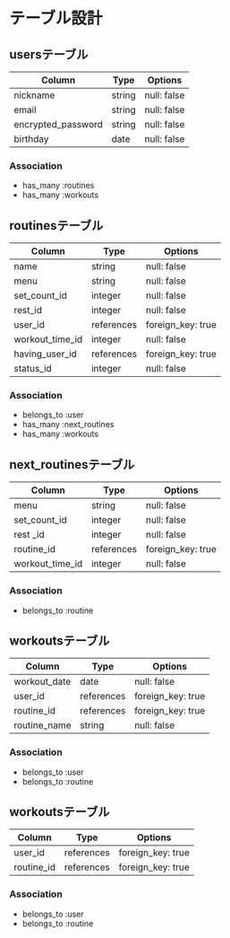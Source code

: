 # テーブル設計

## usersテーブル

| Column             | Type   | Options     |
| ------------------ | ------ | ----------- |
| nickname           | string | null: false |
| email              | string | null: false |
| encrypted_password | string | null: false |
| birthday           | date   | null: false |


### Association

- has_many :routines
- has_many :workouts

## routinesテーブル

| Column          | Type       | Options           |
| --------------- | ---------- | ----------------- |
| name            | string     | null: false       |
| menu            | string     | null: false       |
| set_count_id    | integer    | null: false       |
| rest_id         | integer    | null: false       |
| user_id         | references | foreign_key: true |
| workout_time_id | integer    | null: false       |
| having_user_id  | references | foreign_key: true |
| status_id       | integer    | null: false       |

### Association

- belongs_to :user
- has_many :next_routines
- has_many :workouts

## next_routinesテーブル

| Column          | Type       | Options           |
| --------------- | ---------- | ----------------- |
| menu            | string     | null: false       |
| set_count_id    | integer    | null: false       |
| rest _id        | integer    | null: false       |
| routine_id      | references | foreign_key: true |
| workout_time_id | integer    | null: false       |


### Association

- belongs_to :routine

## workoutsテーブル

| Column       | Type       | Options           |
| ------------ | ---------- | ----------------- |
| workout_date | date       | null: false       |
| user_id      | references | foreign_key: true |
| routine_id   | references | foreign_key: true |
| routine_name | string     | null: false       |


### Association

- belongs_to :user
- belongs_to :routine

## workoutsテーブル

| Column       | Type       | Options           |
| ------------ | ---------- | ----------------- |
| user_id      | references | foreign_key: true |
| routine_id   | references | foreign_key: true |


### Association

- belongs_to :user
- belongs_to :routine